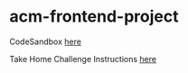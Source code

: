 # acm-frontend-project
CodeSandbox [here](https://codesandbox.io/s/take-home-project-vwhn8g?file=/src/App.js)

Take Home Challenge Instructions [here](https://farisashai.notion.site/ACM-Dev-Frontend-Take-Home-Challenge-1cb58313b63c438e9bf676ffad34c207)
